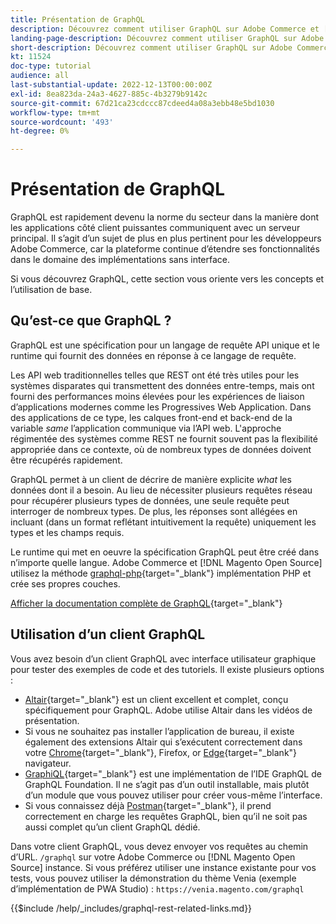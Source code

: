 ```yaml
---
title: Présentation de GraphQL
description: Découvrez comment utiliser GraphQL sur Adobe Commerce et [!DNL Magento Open Source]. Utilisation des appels GraphQL GET et POST pour Adobe Commerce et [!DNL Magento Open Source].
landing-page-description: Découvrez comment utiliser GraphQL sur Adobe Commerce et [!DNL Magento Open Source]. Utilisation des appels GraphQL GET et POST pour Adobe Commerce et [!DNL Magento Open Source].
short-description: Découvrez comment utiliser GraphQL sur Adobe Commerce et [!DNL Magento Open Source]. Utilisation des appels GraphQL GET et POST pour Adobe Commerce et [!DNL Magento Open Source].
kt: 11524
doc-type: tutorial
audience: all
last-substantial-update: 2022-12-13T00:00:00Z
exl-id: 8ea823da-24a3-4627-885c-4b3279b9142c
source-git-commit: 67d21ca23cdccc87cdeed4a08a3ebb48e5bd1030
workflow-type: tm+mt
source-wordcount: '493'
ht-degree: 0%

---
```


# Présentation de GraphQL

GraphQL est rapidement devenu la norme du secteur dans la manière dont les applications côté client puissantes communiquent avec un serveur principal. Il s’agit d’un sujet de plus en plus pertinent pour les développeurs Adobe Commerce, car la plateforme continue d’étendre ses fonctionnalités dans le domaine des implémentations sans interface.

Si vous découvrez GraphQL, cette section vous oriente vers les concepts et l’utilisation de base.

## Qu’est-ce que GraphQL ?

GraphQL est une spécification pour un langage de requête API unique et le runtime qui fournit des données en réponse à ce langage de requête.

Les API web traditionnelles telles que REST ont été très utiles pour les systèmes disparates qui transmettent des données entre-temps, mais ont fourni des performances moins élevées pour les expériences de liaison d’applications modernes comme les Progressives Web Application. Dans des applications de ce type, les calques front-end et back-end de la variable _same_ l’application communique via l’API web. L&#39;approche régimentée des systèmes comme REST ne fournit souvent pas la flexibilité appropriée dans ce contexte, où de nombreux types de données doivent être récupérés rapidement.

GraphQL permet à un client de décrire de manière explicite _what_ les données dont il a besoin. Au lieu de nécessiter plusieurs requêtes réseau pour récupérer plusieurs types de données, une seule requête peut interroger de nombreux types. De plus, les réponses sont allégées en incluant (dans un format reflétant intuitivement la requête) uniquement les types et les champs requis.

Le runtime qui met en oeuvre la spécification GraphQL peut être créé dans n’importe quelle langue. Adobe Commerce et [!DNL Magento Open Source] utilisez la méthode
[graphql-php](https://webonyx.github.io/graphql-php/){target="_blank"} implémentation PHP et crée ses propres couches.

[Afficher la documentation complète de GraphQL](https://graphql.org/learn){target="_blank"}

## Utilisation d’un client GraphQL

Vous avez besoin d’un client GraphQL avec interface utilisateur graphique pour tester des exemples de code et des tutoriels. Il existe plusieurs options :

* [Altair](https://altairgraphql.dev/){target="_blank"} est un client excellent et complet, conçu spécifiquement pour GraphQL. Adobe utilise Altair dans les vidéos de présentation.
* Si vous ne souhaitez pas installer l’application de bureau, il existe également des extensions Altair qui s’exécutent correctement dans votre
   [Chrome](https://chrome.google.com/webstore/detail/altair-graphql-client/flnheeellpciglgpaodhkhmapeljopja){target="_blank"}, Firefox, or [Edge](https://microsoftedge.microsoft.com/addons/detail/altair-graphql-client/kpggioiimijgcalmnfnalgglgooonopa){target="_blank"} navigateur.
* [GraphiQL](https://github.com/graphql/graphiql/tree/main/packages/graphiql){target="_blank"} est une implémentation de l’IDE GraphQL de GraphQL Foundation. Il ne s’agit pas d’un outil installable, mais plutôt d’un module que vous pouvez utiliser pour créer vous-même l’interface.
* Si vous connaissez déjà [Postman](https://www.postman.com/){target="_blank"}, il prend correctement en charge les requêtes GraphQL, bien qu’il ne soit pas aussi complet qu’un client GraphQL dédié.

Dans votre client GraphQL, vous devez envoyer vos requêtes au chemin d’URL. `/graphql` sur votre Adobe Commerce ou [!DNL Magento Open Source] instance. Si vous préférez utiliser une instance existante pour vos tests, vous pouvez utiliser la démonstration du thème Venia (exemple d’implémentation de PWA Studio) : `https://venia.magento.com/graphql`

{{$include /help/_includes/graphql-rest-related-links.md}}
